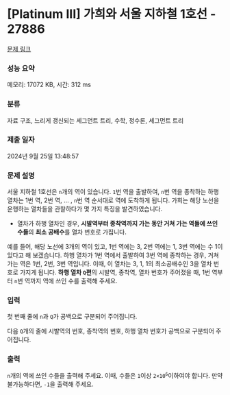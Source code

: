 # [Platinum III] 가희와 서울 지하철 1호선 - 27886 

[문제 링크](https://www.acmicpc.net/problem/27886) 

### 성능 요약

메모리: 17072 KB, 시간: 312 ms

### 분류

자료 구조, 느리게 갱신되는 세그먼트 트리, 수학, 정수론, 세그먼트 트리

### 제출 일자

2024년 9월 25일 13:48:57

### 문제 설명

<p>서울 지하철 1호선은 <code>n</code>개의 역이 있습니다. <code>1</code>번 역을 출발하여, <code>n</code>번 역을 종착하는 하행 열차는 1번 역, 2번 역, ... , <code>n</code>번 역 순서대로 역에 도착하게 됩니다. 가희는 해당 노선을 운행하는 열차들을 관찰하다가 몇 가지 특징을 발견하였습니다.</p>

<ul>
	<li>열차가 하행 열차인 경우, <strong>시발역부터 종착역까지 가는 동안 거쳐 가는 역들에 쓰인 수들</strong>의 <strong>최소 공배수</strong>를 열차 번호로 가집니다.</li>
</ul>

<p>예를 들어, 해당 노선에 3개의 역이 있고, 1번 역에는 3, 2번 역에는 1, 3번 역에는 수 1이 있다고 해 보겠습니다. 하행 열차가 1번 역에서 출발하여 3번 역에 종착하는 경우, 거쳐 가는 역은 1번, 2번, 3번 역입니다. 이때, 이 열차는 3, 1, 1의 최소공배수인 3을 열차 번호로 가지게 됩니다. <strong>하행 열차 <code>Q</code>편</strong>의 시발역, 종착역, 열차 번호가 주어졌을 때, 1번 역부터 <code>n</code>번 역까지 역에 쓰인 수를 출력해 주세요. </p>

### 입력 

 <p>첫 번째 줄에 <code>n</code>과 <code>Q</code>가 공백으로 구분되어 주어집니다.</p>

<p>다음 <code>Q</code>개의 줄에 시발역의 번호, 종착역의 번호, 하행 열차 번호가 공백으로 구분되어 주어집니다.</p>

### 출력 

 <p><code>n</code>개의 역에 쓰인 수들을 출력해 주세요. 이때, 수들은 <code>1</code>이상 <code>2×10<sup>6</sup></code>이하여야 합니다. 만약 불가능하다면, <code>-1</code>을 출력해 주세요.</p>


